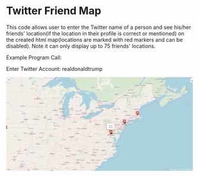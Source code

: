 # Twitter Friend Map
This code allows user to enter the Twitter name of a person and see his/her friends' location(if the location in their profile is correct or mentioned)
on the created html map(locations are marked with red markers and can be disabled). Note it can only display up to 75 friends' locations.

Example Program Call:

Enter Twitter Account: realdonaldtrump

![](example1.png)